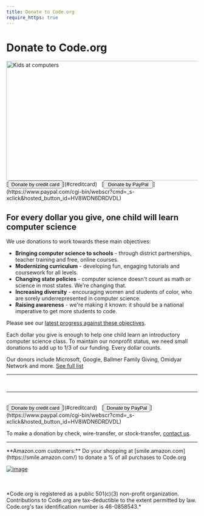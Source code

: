```yaml
---
title: Donate to Code.org
require_https: true
---
```


# Donate to Code.org

<img src="/images/donate-wide.jpg" alt="Kids at computers" width="851" height="315"/>

<br/>
[<button>Donate by credit card</button>](#creditcard) &nbsp;  [<button>&nbsp;Donate by PayPal&nbsp;</button>](https://www.paypal.com/cgi-bin/webscr?cmd=_s-xclick&hosted_button_id=HV8WDN6DRDVDL)

## For every dollar you give, one child will learn computer science

We use donations to work towards these main objectives:

- **Bringing computer science to schools** - through district partnerships, teacher training and free, online courses.
- **Modernizing curriculum** - developing fun, engaging tutorials and coursework for all levels.
- **Changing state policies** - computer science doesn't count as math or science in most states. We're changing that.
- **Increasing diversity** - encouraging women and students of color, who are sorely underrepresented in computer science.
- **Raising awareness** - we're making it known: it should be a national imperative to get more students to code.

Please see our [latest progress against these objectives](/about).

Each dollar you give is enough to help one child learn an introductory computer science class. To maintain our nonprofit status, we need small donations to add up to 1/3 of our funding. Every dollar counts.


Our donors include Microsoft, Google, Ballmer Family Giving, Omidyar Network and more. [See full list](/about/donors)

<hr/>
<a id="creditcard"></a>

<div style="width:450px">
<script type="text/javascript" src="https://secure.jotform.us/jsform/40637061509149"></script>
</div>
<br/>
<hr/>

<br/>
[<button>Donate by credit card</button>](#creditcard) &nbsp;  [<button>Donate by PayPal</button>](https://www.paypal.com/cgi-bin/webscr?cmd=_s-xclick&hosted_button_id=HV8WDN6DRDVDL)


To make a donation by check, wire-transfer, or stock-transfer, [contact us](/contact).

<hr/>
**Amazon.com customers:**
Do your shopping at [smile.amazon.com](https://smile.amazon.com/) to donate a % of all purchases to Code.org

[![image](/images/guidestar.png)](http://www.guidestar.org/organizations/46-0858543/code-org.aspx)

<br />
<br />
*Code.org is registered as a public 501(c)(3) non-profit organization.
Contributions to Code.org are tax-deductible to the extent permitted by law.
Code.org's tax identification number is 46-0858543.*

